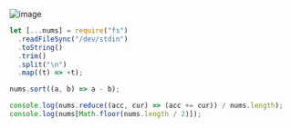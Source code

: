 ![image](https://github.com/ssc9811/algorithm/assets/39263149/f4badb6c-f6b9-443f-96f7-80b5b3d754c8)

```javascript
let [...nums] = require("fs")
  .readFileSync("/dev/stdin")
  .toString()
  .trim()
  .split("\n")
  .map((t) => +t);

nums.sort((a, b) => a - b);

console.log(nums.reduce((acc, cur) => (acc += cur)) / nums.length);
console.log(nums[Math.floor(nums.length / 2)]);
```
